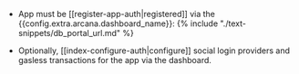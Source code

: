 * App must be [[register-app-auth|registered]] via the {{config.extra.arcana.dashboard_name}}: {% include "./text-snippets/db_portal_url.md" %}

* Optionally, [[index-configure-auth|configure]] social login providers and gasless transactions for the app via the dashboard.
